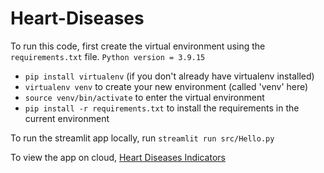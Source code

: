 # Heart-Diseases

To run this code, first create the virtual environment using the `requirements.txt` file. `Python version = 3.9.15`

* `pip install virtualenv` (if you don't already have virtualenv installed)
* `virtualenv venv` to create your new environment (called 'venv' here)
* `source venv/bin/activate` to enter the virtual environment
* `pip install -r requirements.txt` to install the requirements in the current environment

To run the streamlit app locally, run `streamlit run src/Hello.py`

To view the app on cloud, [Heart Diseases Indicators](https://heart-diseases-indicators.streamlit.app/)